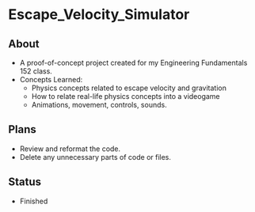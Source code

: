 # Escape_Velocity_Simulator
## About
- A proof-of-concept project created for my Engineering Fundamentals 152 class.
- Concepts Learned:   
  - Physics concepts related to escape velocity and gravitation
  - How to relate real-life physics concepts into a videogame
  - Animations, movement, controls, sounds.
## Plans
- Review and reformat the code.
- Delete any unnecessary parts of code or files.
## Status
- Finished
